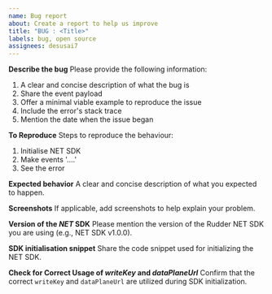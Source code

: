 ```yaml
---
name: Bug report
about: Create a report to help us improve
title: "BUG : <Title>"
labels: bug, open source
assignees: desusai7
---
```


**Describe the bug**
Please provide the following information:

1. A clear and concise description of what the bug is
2. Share the event payload
3. Offer a minimal viable example to reproduce the issue
4. Include the error's stack trace
5. Mention the date when the issue began

**To Reproduce**
Steps to reproduce the behaviour:

1. Initialise NET SDK
2. Make events '....'
3. See the error

**Expected behavior**
A clear and concise description of what you expected to happen.

**Screenshots**
If applicable, add screenshots to help explain your problem.

**Version of the _NET_ SDK**
Please mention the version of the Rudder NET SDK you are using (e.g., NET SDK v1.0.0).

**SDK initialisation snippet**
Share the code snippet used for initializing the NET SDK.

**Check for Correct Usage of _writeKey_ and _dataPlaneUrl_**
Confirm that the correct `writeKey` and `dataPlaneUrl` are utilized during SDK initialization.
